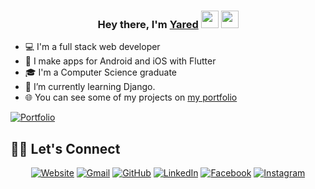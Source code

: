 
<h3 align="center">Hey there, I'm <a href= http://yared.vercel.app >Yared</a> <img src="https://media.giphy.com/media/hvRJCLFzcasrR4ia7z/giphy.gif" width="28"> <img src="https://emojis.slackmojis.com/emojis/images/1531849430/4246/blob-sunglasses.gif?1531849430" width="28"/></h3>

* 💻 I'm a full stack web developer
* 📱 I make apps for Android and iOS with Flutter
* 🎓 I'm a Computer Science graduate
* 🌱 I’m currently learning Django.
* 🌐 You can see some of my projects on  <a href= http://yared.vercel.app  target="__blank" rel="noopener noreferrer">[my portfolio](http://yared.vercel.app)</a>

<p align="left">
  <a href= "http://yared.vercel.app" target="_blank" rel="noopener noreferrer"><img alt="Portfolio" title="Portfolio" src="https://img.shields.io/badge/-Portfolio-000000?style=for-the-badge&logo=koding&logoColor=white"/></a>
<!--
<h2> Skills <img src = "https://media2.giphy.com/media/QssGEmpkyEOhBCb7e1/giphy.gif?cid=ecf05e47a0n3gi1bfqntqmob8g9aid1oyj2wr3ds3mg700bl&rid=giphy.gif" width = 32px> [</h2>
<a href= https://flutter.dev target="_blank"> <img width ='32px' src ='https://www.vectorlogo.zone/logos/flutterio/flutterio-icon.svg'> </a>
<a href= http://reactjs.com target="_blank"> <img width ='32px' src ='https://raw.githubusercontent.com/rahulbanerjee26/githubAboutMeGenerator/main/icons/reactjs.svg'> </a>](url)
<a href= https://developer.mozilla.org/en-US/docs/Web/JavaScript target="_blank"> <img width ='32px' src ='https://raw.githubusercontent.com/rahulbanerjee26/githubAboutMeGenerator/main/icons/javascript.svg'> </a>
<a href= https://https://www.mongodb.com target="_blank"> <img width ='32px' src ='https://www.vectorlogo.zone/logos/mongodb/mongodb-icon.svg'> </a>
<a href= https://developer.mozilla.org/en-US/docs/Web/Css target="_blank"> <img width ='32px' src ='https://raw.githubusercontent.com/rahulbanerjee26/githubAboutMeGenerator/main/icons/css.svg'> </a>
<a href= https://developer.mozilla.org/en-US/docs/Web/HTML target="_blank"> <img width ='32px' src ='https://raw.githubusercontent.com/rahulbanerjee26/githubAboutMeGenerator/main/icons/html.svg'> </a>
<a href= https://nodejs.org target="_blank"> <img width ='32px' src ='https://www.vectorlogo.zone/logos/nodejs/nodejs-icon.svg'> </a>
<a href= https://https://gatsbyjs.com target="_blank"> <img width ='32px' src ='https://www.vectorlogo.zone/logos/gatsbyjs/gatsbyjs-icon.svg'> </a>
<a href= https://figma.com target="_blank"> <img width ='32px' src ='https://www.vectorlogo.zone/logos/figma/figma-icon.svg'> </a>  -->

## 🙋‍♀️ Let's Connect
<p align="center">
  <a href="https://yared.vercel.app/" target="__blank" rel="noopener noreferrer"><img src="https://img.icons8.com/bubbles/50/000000/web.png" alt="Website"/></a>
	<a href="mailto:yaredtekile5@gmail.com" target="__blank" rel="noopener noreferrer"><img src="https://img.icons8.com/bubbles/50/000000/gmail.png" alt="Gmail"/></a>
	<a href="https://github.com/Yared29" target="__blank" rel="noopener noreferrer"><img src="https://img.icons8.com/bubbles/50/000000/github.png" alt="GitHub"/></a>
	<a href="https://linkedin.com/in/yared-tekile" target="__blank" rel="noopener noreferrer"><img src="https://img.icons8.com/bubbles/50/000000/linkedin.png" alt="LinkedIn"/></a>
	<a href="https://https://www.facebook.com/yared.tekile.5" target="__blank" rel="noopener noreferrer"><img src="https://img.icons8.com/bubbles/50/000000/facebook-new.png" alt="Facebook"/></a>
	<a href="https://https://www.instagram.com/yar3d_" target="__blank" rel="noopener noreferrer"><img src="https://img.icons8.com/bubbles/50/000000/instagram.png" alt="Instagram"/></a>
</p>
